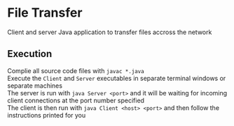 # File Transfer
Client and server Java application to transfer files accross the network

## Execution
Complie all source code files with `javac *.java`  
Execute the `Client` and `Server` executables in separate terminal windows or separate machines  
The server is run with `java Server <port>` and it will be waiting for incoming client connections at the port number specified  
The client is then run with `java Client <host> <port>` and then follow the instructions printed for you
